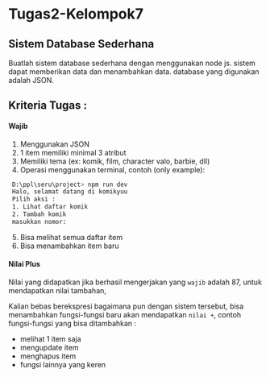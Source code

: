 # Tugas2-Kelompok7


## Sistem Database Sederhana

Buatlah sistem database sederhana dengan menggunakan node js. sistem dapat memberikan data dan menambahkan data. database yang digunakan adalah JSON.

## Kriteria Tugas : 

#### Wajib
1. Menggunakan JSON
2. 1 item memiliki minimal 3 atribut
3. Memiliki tema (ex: komik, film, character valo, barbie, dll)
4. Operasi menggunakan terminal, 
contoh (only example):

```bash
 D:\ppl\seru\project> npm run dev
 Halo, selamat datang di komikyuu
 Pilih aksi :
 1. Lihat daftar komik
 2. Tambah komik
 masukkan nomor: 
```

5. Bisa melihat semua daftar item
6. Bisa menambahkan item baru


#### Nilai Plus
Nilai yang didapatkan jika berhasil mengerjakan yang `wajib` adalah 87, untuk mendapatkan nilai tambahan, 

Kalian bebas berekspresi bagaimana pun dengan sistem tersebut, bisa menambahkan fungsi-fungsi baru akan mendapatkan `nilai +`, contoh fungsi-fungsi yang bisa ditambahkan :
- melihat 1 item saja
- mengupdate item
- menghapus item
- fungsi lainnya yang keren

